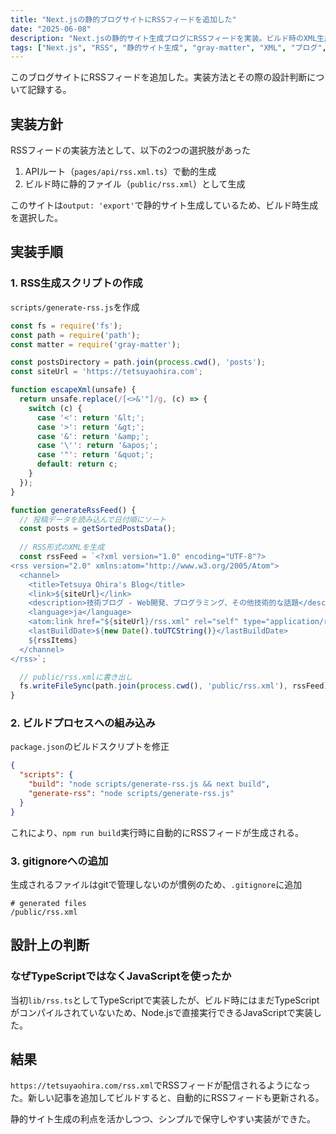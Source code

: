 ```yaml
---
title: "Next.jsの静的ブログサイトにRSSフィードを追加した"
date: "2025-06-08"
description: "Next.jsの静的サイト生成ブログにRSSフィードを実装。ビルド時のXML生成、gray-matterでのfront matter処理、package.jsonのスクリプト統合などの実装手順を紹介"
tags: ["Next.js", "RSS", "静的サイト生成", "gray-matter", "XML", "ブログ", "ビルドスクリプト"]
---
```


このブログサイトにRSSフィードを追加した。実装方法とその際の設計判断について記録する。

## 実装方針

RSSフィードの実装方法として、以下の2つの選択肢があった

1. APIルート（`pages/api/rss.xml.ts`）で動的生成
2. ビルド時に静的ファイル（`public/rss.xml`）として生成

このサイトは`output: 'export'`で静的サイト生成しているため、ビルド時生成を選択した。

## 実装手順

### 1. RSS生成スクリプトの作成

`scripts/generate-rss.js`を作成

```javascript
const fs = require('fs');
const path = require('path');
const matter = require('gray-matter');

const postsDirectory = path.join(process.cwd(), 'posts');
const siteUrl = 'https://tetsuyaohira.com';

function escapeXml(unsafe) {
  return unsafe.replace(/[<>&'"]/g, (c) => {
    switch (c) {
      case '<': return '&lt;';
      case '>': return '&gt;';
      case '&': return '&amp;';
      case '\'': return '&apos;';
      case '"': return '&quot;';
      default: return c;
    }
  });
}

function generateRssFeed() {
  // 投稿データを読み込んで日付順にソート
  const posts = getSortedPostsData();
  
  // RSS形式のXMLを生成
  const rssFeed = `<?xml version="1.0" encoding="UTF-8"?>
<rss version="2.0" xmlns:atom="http://www.w3.org/2005/Atom">
  <channel>
    <title>Tetsuya Ohira's Blog</title>
    <link>${siteUrl}</link>
    <description>技術ブログ - Web開発、プログラミング、その他技術的な話題</description>
    <language>ja</language>
    <atom:link href="${siteUrl}/rss.xml" rel="self" type="application/rss+xml" />
    <lastBuildDate>${new Date().toUTCString()}</lastBuildDate>
    ${rssItems}
  </channel>
</rss>`;

  // public/rss.xmlに書き出し
  fs.writeFileSync(path.join(process.cwd(), 'public/rss.xml'), rssFeed);
}
```

### 2. ビルドプロセスへの組み込み

`package.json`のビルドスクリプトを修正

```json
{
  "scripts": {
    "build": "node scripts/generate-rss.js && next build",
    "generate-rss": "node scripts/generate-rss.js"
  }
}
```

これにより、`npm run build`実行時に自動的にRSSフィードが生成される。

### 3. gitignoreへの追加

生成されるファイルはgitで管理しないのが慣例のため、`.gitignore`に追加

``` gitignore
# generated files
/public/rss.xml
```

## 設計上の判断

### なぜTypeScriptではなくJavaScriptを使ったか

当初`lib/rss.ts`としてTypeScriptで実装したが、ビルド時にはまだTypeScriptがコンパイルされていないため、Node.jsで直接実行できるJavaScriptで実装した。

## 結果

`https://tetsuyaohira.com/rss.xml`でRSSフィードが配信されるようになった。新しい記事を追加してビルドすると、自動的にRSSフィードも更新される。


静的サイト生成の利点を活かしつつ、シンプルで保守しやすい実装ができた。